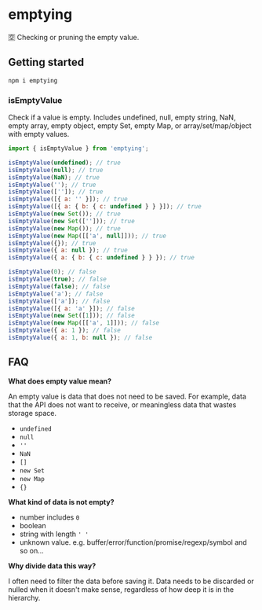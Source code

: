 # emptying

🈳 Checking or pruning the empty value.

## Getting started

```shell
npm i emptying
```

### isEmptyValue

Check if a value is empty. Includes undefined, null, empty string, NaN, empty array, empty object, empty Set, empty Map, or array/set/map/object with empty values.

```js
import { isEmptyValue } from 'emptying';

isEmptyValue(undefined); // true
isEmptyValue(null); // true
isEmptyValue(NaN); // true
isEmptyValue(''); // true
isEmptyValue(['']); // true
isEmptyValue([{ a: '' }]); // true
isEmptyValue([{ a: { b: { c: undefined } } }]); // true
isEmptyValue(new Set()); // true
isEmptyValue(new Set([''])); // true
isEmptyValue(new Map()); // true
isEmptyValue(new Map([['a', null]])); // true
isEmptyValue({}); // true
isEmptyValue({ a: null }); // true
isEmptyValue({ a: { b: { c: undefined } } }); // true

isEmptyValue(0); // false
isEmptyValue(true); // false
isEmptyValue(false); // false
isEmptyValue('a'); // false
isEmptyValue(['a']); // false
isEmptyValue([{ a: 'a' }]); // false
isEmptyValue(new Set([1])); // false
isEmptyValue(new Map([['a', 1]])); // false
isEmptyValue({ a: 1 }); // false
isEmptyValue({ a: 1, b: null }); // false
```

## FAQ

**What does empty value mean?**

An empty value is data that does not need to be saved. For example, data that the API does not want to receive, or meaningless data that wastes storage space.

- `undefined`
- `null`
- `''`
- `NaN`
- `[]`
- `new Set`
- `new Map`
- `{}`

**What kind of data is not empty?**

- number includes `0`
- boolean
- string with length `' '`
- unknown value. e.g. buffer/error/function/promise/regexp/symbol and so on...

**Why divide data this way?**

I often need to filter the data before saving it. Data needs to be discarded or nulled when it doesn't make sense, regardless of how deep it is in the hierarchy.
